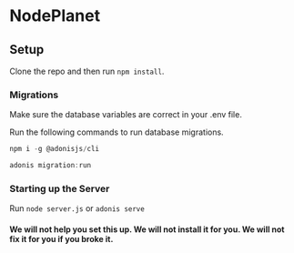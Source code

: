 # NodePlanet

## Setup

Clone the repo and then run `npm install`.

### Migrations

Make sure the database variables are correct in your .env file.

Run the following commands to run database migrations.

```js
npm i -g @adonisjs/cli
```

```js
adonis migration:run
```

### Starting up the Server

Run `node server.js` or `adonis serve`

#### We will not help you set this up. We will not install it for you. We will not fix it for you if you broke it.

